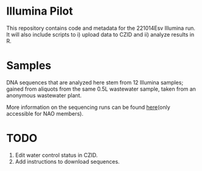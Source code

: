 # Illumina Pilot
This repository contains code and metadata for the 221014Esv Illumina run. It will also include scripts to i) upload data to CZID and ii) analyze results in R.

# Samples
DNA sequences that are analyzed here stem from 12 Illumina samples; gained from aliquots from the same 0.5L wastewater sample, taken from an anonymous wastewater plant.

More information on the sequencing runs can be found [here](https://docs.google.com/document/d/1QiYgZGewYyg2gFzawYGRzTuMXbvwpJsTy27k3IrH3fQ/edit#)(only accessible for NAO members).

# TODO
1. Edit water control status in CZID.
2. Add instructions to download sequences.

